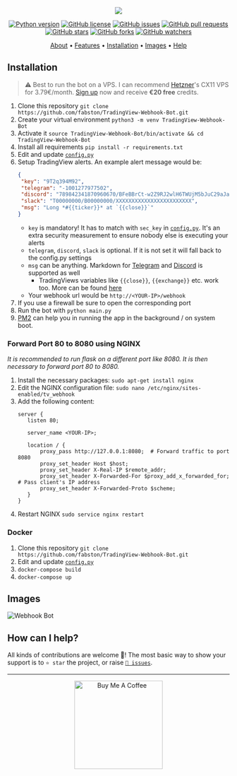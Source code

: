 <p align="center"><a href="https://github.com/fabston/TradingView-Webhook-Bot" target="_blank"><img src="https://raw.githubusercontent.com/fabston/TradingView-Webhook-Bot/master/assets/logo.png"></a></p>

<p align="center">
    <a href="https://www.python.org/downloads/release/python-380/"><img src="https://img.shields.io/badge/python-3.8-blue.svg?style=plastic" alt="Python version"></a>
    <a href="https://github.com/fabston/TradingView-Webhook-Bot/blob/master/LICENSE"><img src="https://img.shields.io/github/license/fabston/TradingView-Webhook-Bot?style=plastic" alt="GitHub license"></a>
    <a href="https://github.com/fabston/TradingView-Webhook-Bot/issues"><img src="https://img.shields.io/github/issues/fabston/TradingView-Webhook-Bot?style=plastic" alt="GitHub issues"></a>
    <a href="https://github.com/fabston/TradingView-Webhook-Bot/pulls"><img src="https://img.shields.io/github/issues-pr/fabston/TradingView-Webhook-Bot?style=plastic" alt="GitHub pull requests"></a>
    <br /><a href="https://github.com/fabston/TradingView-Webhook-Bot/stargazers"><img src="https://img.shields.io/github/stars/fabston/TradingView-Webhook-Bot?style=social" alt="GitHub stars"></a>
    <a href="https://github.com/fabston/TradingView-Webhook-Bot/network/members"><img src="https://img.shields.io/github/forks/fabston/TradingView-Webhook-Bot?style=social" alt="GitHub forks"></a>
    <a href="https://github.com/fabston/TradingView-Webhook-Bot/watchers"><img src="https://img.shields.io/github/watchers/fabston/TradingView-Webhook-Bot?style=social" alt="GitHub watchers"></a>
</p>

<p align="center">
  <a href="#about">About</a>
  •
  <a href="#features">Features</a>
  •
  <a href="#installation">Installation</a>
  •
  <a href="#images">Images</a>
  •
  <a href="#how-can-i-help">Help</a>
</p>

## Installation
> ⚠️ Best to run the bot on a VPS. I can recommend <a href="https://hetzner.cloud/?ref=tQ1NdT8zbfNY" title="Get €20 in cloud credits">Hetzner</a>'s CX11 VPS for 3.79€/month. [Sign up](https://hetzner.cloud/?ref=tQ1NdT8zbfNY) now and receive **€20 free** credits.
1. Clone this repository `git clone https://github.com/fabston/TradingView-Webhook-Bot.git`
1. Create your virtual environment `python3 -m venv TradingView-Webhook-Bot`
1. Activate it `source TradingView-Webhook-Bot/bin/activate && cd TradingView-Webhook-Bot`
1. Install all requirements `pip install -r requirements.txt`
1. Edit and update [`config.py`](https://github.com/fabston/TradingView-Webhook-Bot/blob/master/config.py)
1. Setup TradingView alerts. An example alert message would be:
    ```json
    {
     "key": "9T2q394M92",
     "telegram": "-1001277977502",
     "discord": "789842341870960670/BFeBBrCt-w2Z9RJ2wlH6TWUjM5bJuC29aJaJ5OQv9sE6zCKY_AlOxxFwRURkgEl852s3",
     "slack": "T00000000/B00000000/XXXXXXXXXXXXXXXXXXXXXXXX",
     "msg": "Long *#{{ticker}}* at `{{close}}`"
    }
    ```
    - `key` is mandatory! It has to match with `sec_key` in [`config.py`](https://github.com/fabston/TradingView-Webhook-Bot/blob/master/config.py). It's an extra security measurement to ensure nobody else is executing your alerts
    - `telegram`, `discord`, `slack` is optional. If it is not set it will fall back to the config.py settings
    - `msg` can be anything. Markdown for [Telegram](https://core.telegram.org/api/entities) and [Discord](https://support.discord.com/hc/en-us/articles/210298617-Markdown-Text-101-Chat-Formatting-Bold-Italic-Underline-) is supported as well
        - TradingViews variables like `{{close}}`, `{{exchange}}` etc. work too. More can be found [here](https://www.tradingview.com/blog/en/introducing-variables-in-alerts-14880/)
    - Your webhook url would be `http://<YOUR-IP>/webhook`
1. If you use a firewall be sure to open the corresponding port
1. Run the bot with `python main.py`
1. [PM2](https://github.com/fabston/TradingView-Webhook-Bot/issues/28#issuecomment-766301062) can help you in running the app in the background / on system boot. 

### Forward Port 80 to 8080 using NGINX

*It is recommended to run flask on a different port like 8080. It is then necessary to forward port 80 to 8080.*

1. Install the necessary packages: `sudo apt-get install nginx`
1. Edit the NGINX configuration file: `sudo nano /etc/nginx/sites-enabled/tv_webhook`
1. Add the following content:
    ```nginx
   server {
       listen 80;
   
       server_name <YOUR-IP>;
   
       location / {
           proxy_pass http://127.0.0.1:8080;  # Forward traffic to port 8080
           proxy_set_header Host $host;
           proxy_set_header X-Real-IP $remote_addr;
           proxy_set_header X-Forwarded-For $proxy_add_x_forwarded_for;  # Pass client's IP address
           proxy_set_header X-Forwarded-Proto $scheme;
       }
   }
   ```
1. Restart NGINX `sudo service nginx restart`

### Docker
1. Clone this repository `git clone https://github.com/fabston/TradingView-Webhook-Bot.git`
1. Edit and update [`config.py`](https://github.com/fabston/TradingView-Webhook-Bot/blob/master/config.py)
1. `docker-compose build`
1. `docker-compose up`

## Images
![Webhook Bot](https://i.imgur.com/vZA42cc.png)

## How can I help?
All kinds of contributions are welcome 🙌! The most basic way to show your support is to `⭐️ star` the project, or raise [`🐞 issues`](https://github.com/fabston/TradingView-Webhook-Bot/issues/new/choose).

***

<p align="center">
    <a href="https://www.buymeacoffee.com/fabston"><img alt="Buy Me A Coffee" title="☕️" src="https://raw.githubusercontent.com/fabston/TradingView-Webhook-Bot/master/assets/bmac.png" width=200px></a>
</p>
